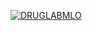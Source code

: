 [![DRUGLABMLO](https://img.youtube.com/vi/F8KTMVf7cr4/0.jpg)](https://www.youtube.com/watch?v=F8KTMVf7cr4)
